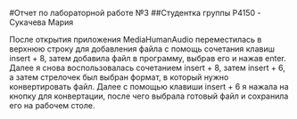 #Отчет по лабораторной работе №3
##Cтудентка группы P4150 - Сукачева Мария

После открытия приложения MediaHumanAudio переместилась в верхнюю строку для добавления файла 
с помощь сочетания клавиш insert + 8, затем добавила файл в программу, выбрав его и нажав enter.
 Далее я снова воспользовалась сочетанием insert + 8, затем insert + 6, а затем стрелочек был выбран формат, в который нужно конвертировать файл.
 Далее с помощью клавиши insert + 6 я нажала на кнопку для конвертации, после чего выбрала готовый файл и сохранила его на рабочем столе.
 
